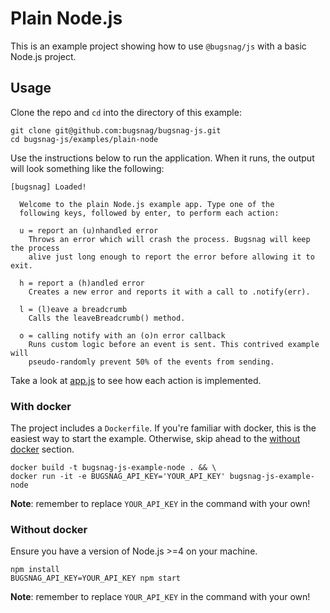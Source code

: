 # Plain Node.js

This is an example project showing how to use `@bugsnag/js` with a basic Node.js project.

## Usage

Clone the repo and `cd` into the directory of this example:

```
git clone git@github.com:bugsnag/bugsnag-js.git
cd bugsnag-js/examples/plain-node
```

Use the instructions below to run the application. When it runs, the output will look something like the following:

```
[bugsnag] Loaded!

  Welcome to the plain Node.js example app. Type one of the
  following keys, followed by enter, to perform each action:

  u = report an (u)nhandled error
    Throws an error which will crash the process. Bugsnag will keep the process
    alive just long enough to report the error before allowing it to exit.

  h = report a (h)andled error
    Creates a new error and reports it with a call to .notify(err).

  l = (l)eave a breadcrumb
    Calls the leaveBreadcrumb() method.

  o = calling notify with an (o)n error callback
    Runs custom logic before an event is sent. This contrived example will
    pseudo-randomly prevent 50% of the events from sending.
```

Take a look at [app.js](app.js) to see how each action is implemented.

### With docker

The project includes a `Dockerfile`. If you're familiar with docker, this is the easiest way to start the example. Otherwise, skip ahead to the [without docker](#without-docker) section.

```
docker build -t bugsnag-js-example-node . && \
docker run -it -e BUGSNAG_API_KEY='YOUR_API_KEY' bugsnag-js-example-node
```

__Note__: remember to replace `YOUR_API_KEY` in the command with your own!

### Without docker

Ensure you have a version of Node.js >=4 on your machine.

```
npm install
BUGSNAG_API_KEY=YOUR_API_KEY npm start
```
__Note__: remember to replace `YOUR_API_KEY` in the command with your own!
